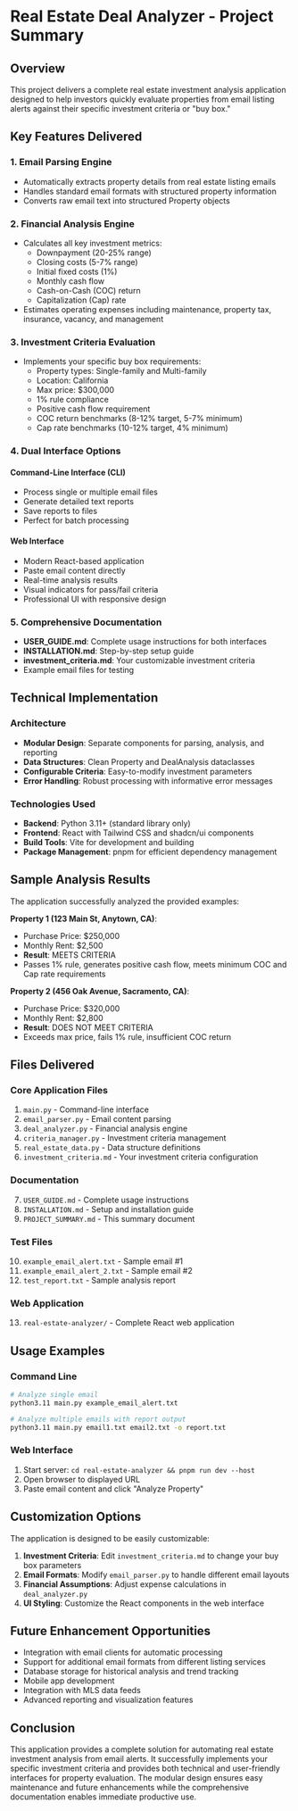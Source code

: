 # Real Estate Deal Analyzer - Project Summary

## Overview

This project delivers a complete real estate investment analysis application designed to help investors quickly evaluate properties from email listing alerts against their specific investment criteria or "buy box."

## Key Features Delivered

### 1. Email Parsing Engine
- Automatically extracts property details from real estate listing emails
- Handles standard email formats with structured property information
- Converts raw email text into structured Property objects

### 2. Financial Analysis Engine
- Calculates all key investment metrics:
  - Downpayment (20-25% range)
  - Closing costs (5-7% range)
  - Initial fixed costs (1%)
  - Monthly cash flow
  - Cash-on-Cash (COC) return
  - Capitalization (Cap) rate
- Estimates operating expenses including maintenance, property tax, insurance, vacancy, and management

### 3. Investment Criteria Evaluation
- Implements your specific buy box requirements:
  - Property types: Single-family and Multi-family
  - Location: California
  - Max price: $300,000
  - 1% rule compliance
  - Positive cash flow requirement
  - COC return benchmarks (8-12% target, 5-7% minimum)
  - Cap rate benchmarks (10-12% target, 4% minimum)

### 4. Dual Interface Options

#### Command-Line Interface (CLI)
- Process single or multiple email files
- Generate detailed text reports
- Save reports to files
- Perfect for batch processing

#### Web Interface
- Modern React-based application
- Paste email content directly
- Real-time analysis results
- Visual indicators for pass/fail criteria
- Professional UI with responsive design

### 5. Comprehensive Documentation
- **USER_GUIDE.md**: Complete usage instructions for both interfaces
- **INSTALLATION.md**: Step-by-step setup guide
- **investment_criteria.md**: Your customizable investment criteria
- Example email files for testing

## Technical Implementation

### Architecture
- **Modular Design**: Separate components for parsing, analysis, and reporting
- **Data Structures**: Clean Property and DealAnalysis dataclasses
- **Configurable Criteria**: Easy-to-modify investment parameters
- **Error Handling**: Robust processing with informative error messages

### Technologies Used
- **Backend**: Python 3.11+ (standard library only)
- **Frontend**: React with Tailwind CSS and shadcn/ui components
- **Build Tools**: Vite for development and building
- **Package Management**: pnpm for efficient dependency management

## Sample Analysis Results

The application successfully analyzed the provided examples:

**Property 1 (123 Main St, Anytown, CA)**:
- Purchase Price: $250,000
- Monthly Rent: $2,500
- **Result**: MEETS CRITERIA
- Passes 1% rule, generates positive cash flow, meets minimum COC and Cap rate requirements

**Property 2 (456 Oak Avenue, Sacramento, CA)**:
- Purchase Price: $320,000
- Monthly Rent: $2,800
- **Result**: DOES NOT MEET CRITERIA
- Exceeds max price, fails 1% rule, insufficient COC return

## Files Delivered

### Core Application Files
1. `main.py` - Command-line interface
2. `email_parser.py` - Email content parsing
3. `deal_analyzer.py` - Financial analysis engine
4. `criteria_manager.py` - Investment criteria management
5. `real_estate_data.py` - Data structure definitions
6. `investment_criteria.md` - Your investment criteria configuration

### Documentation
7. `USER_GUIDE.md` - Complete usage instructions
8. `INSTALLATION.md` - Setup and installation guide
9. `PROJECT_SUMMARY.md` - This summary document

### Test Files
10. `example_email_alert.txt` - Sample email #1
11. `example_email_alert_2.txt` - Sample email #2
12. `test_report.txt` - Sample analysis report

### Web Application
13. `real-estate-analyzer/` - Complete React web application

## Usage Examples

### Command Line
```bash
# Analyze single email
python3.11 main.py example_email_alert.txt

# Analyze multiple emails with report output
python3.11 main.py email1.txt email2.txt -o report.txt
```

### Web Interface
1. Start server: `cd real-estate-analyzer && pnpm run dev --host`
2. Open browser to displayed URL
3. Paste email content and click "Analyze Property"

## Customization Options

The application is designed to be easily customizable:

1. **Investment Criteria**: Edit `investment_criteria.md` to change your buy box parameters
2. **Email Formats**: Modify `email_parser.py` to handle different email layouts
3. **Financial Assumptions**: Adjust expense calculations in `deal_analyzer.py`
4. **UI Styling**: Customize the React components in the web interface

## Future Enhancement Opportunities

- Integration with email clients for automatic processing
- Support for additional email formats from different listing services
- Database storage for historical analysis and trend tracking
- Mobile app development
- Integration with MLS data feeds
- Advanced reporting and visualization features

## Conclusion

This application provides a complete solution for automating real estate investment analysis from email alerts. It successfully implements your specific investment criteria and provides both technical and user-friendly interfaces for property evaluation. The modular design ensures easy maintenance and future enhancements while the comprehensive documentation enables immediate productive use.

